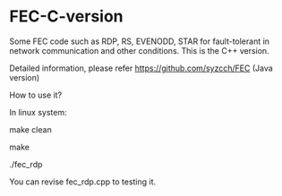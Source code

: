 # FEC-C-version

Some FEC code such as RDP, RS, EVENODD, STAR for fault-tolerant in network communication and other conditions. This is the C++ version.

Detailed information, please refer https://github.com/syzcch/FEC (Java version)

How to use it?

In linux system:

  make clean
  
  make
  
  ./fec_rdp
  
You can revise fec_rdp.cpp to testing it.

